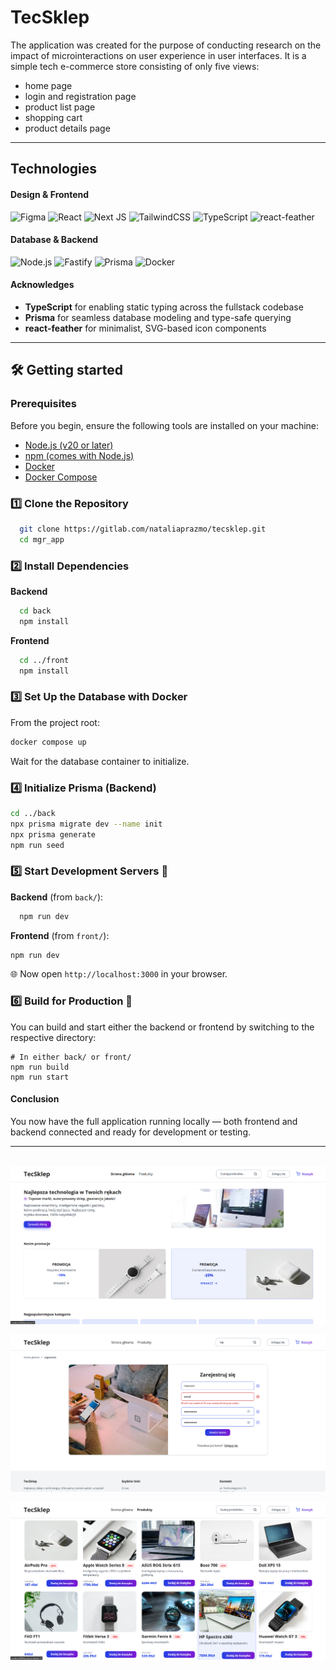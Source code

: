 # TecSklep

The application was created for the purpose of conducting research on the impact of microinteractions on user experience in user interfaces. It is a simple tech e-commerce store consisting of only five views:

-   home page
-   login and registration page
-   product list page
-   shopping cart
-   product details page

---

## Technologies

#### Design & Frontend

![Figma](https://img.shields.io/badge/figma-%23F24E1E.svg?style=for-the-badge&logo=figma&logoColor=white) ![React](https://img.shields.io/badge/react-%2320232a.svg?style=for-the-badge&logo=react&logoColor=%2361DAFB) ![Next JS](https://img.shields.io/badge/Next-black?style=for-the-badge&logo=next.js&logoColor=white) ![TailwindCSS](https://img.shields.io/badge/tailwindcss-%2338B2AC.svg?style=for-the-badge&logo=tailwind-css&logoColor=white) ![TypeScript](https://img.shields.io/badge/TypeScript-3178C6?style=for-the-badge&logo=typescript&logoColor=white) ![react-feather](https://img.shields.io/badge/react--feather-0066ff?style=for-the-badge&logoColor=white)

#### Database & Backend

![Node.js](https://img.shields.io/badge/Node.js-339933?style=for-the-badge&logo=nodedotjs&logoColor=white) ![Fastify](https://img.shields.io/badge/fastify-000000?style=for-the-badge&logo=fastify&logoColor=white) ![Prisma](https://img.shields.io/badge/Prisma-2D3748?style=for-the-badge&logo=prisma&logoColor=white) ![Docker](https://img.shields.io/badge/Docker-2496ED?style=for-the-badge&logo=docker&logoColor=white)

#### Acknowledges

-   **TypeScript** for enabling static typing across the fullstack codebase
-   **Prisma** for seamless database modeling and type-safe querying
-   **react-feather** for minimalist, SVG-based icon components

---

## 🛠️ Getting started

### Prerequisites

Before you begin, ensure the following tools are installed on your machine:

-   [Node.js (v20 or later)](https://nodejs.org/)
-   [npm (comes with Node.js)](https://www.npmjs.com/)
-   [Docker](https://www.docker.com/)
-   [Docker Compose](https://docs.docker.com/compose/)

### **1️⃣ Clone the Repository**

```bash
  git clone https://gitlab.com/nataliaprazmo/tecsklep.git
  cd mgr_app
```

### **2️⃣ Install Dependencies**

**Backend**

```bash
  cd back
  npm install
```

**Frontend**

```bash
  cd ../front
  npm install
```

### **3️⃣ Set Up the Database with Docker**

From the project root:

```bash
docker compose up
```

Wait for the database container to initialize.

### **4️⃣ Initialize Prisma (Backend)**

```bash
cd ../back
npx prisma migrate dev --name init
npx prisma generate
npm run seed
```

### **5️⃣ Start Development Servers 🚀**

**Backend** (from `back/`):

```bash
  npm run dev
```

**Frontend** (from `front/`):

```bash
npm run dev
```

🌐 Now open `http://localhost:3000` in your browser.

### **6️⃣ Build for Production 🚀**

You can build and start either the backend or frontend by switching to the respective directory:

```
# In either back/ or front/
npm run build
npm run start
```

#### Conclusion

You now have the full application running locally — both frontend and backend connected and ready for development or testing.

---

<br/>
<div style="display: flex; flex-direction: column; gap: 16px; justify-content: center; align-items: center;">
    <img alt="Demo" src="./demo/demo.png" >
    <img alt="Demo2" src="./demo/demo2.png" >
    <img alt="Demo2" src="./demo/demo3.png" >
</div>
